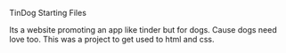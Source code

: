 TinDog Starting Files

Its a website promoting an app like tinder but for dogs. Cause dogs need love too. This was a project to get used to html and css. 
